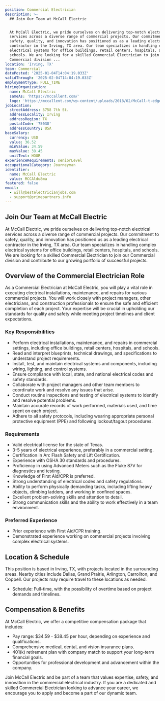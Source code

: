 ```yaml
---
position: Commercial Electrician
description: >-
  ## Join Our Team at McCall Electric


  At McCall Electric, we pride ourselves on delivering top-notch electrical
  services across a diverse range of commercial projects. Our commitment to
  safety, quality, and innovation has positioned us as a leading electrical
  contractor in the Irving, TX area. Our team specializes in handling complex
  electrical systems for office buildings, retail centers, hospitals, and
  schools. We are looking for a skilled Commercial Electrician to join our
  Commercial division ...
location: 'Irving, TX'
team: Commercial
datePosted: '2025-01-04T14:04:19.033Z'
validThrough: '2025-02-04T14:04:19.033Z'
employmentType: FULL_TIME
hiringOrganization:
  name: McCall Electric
  sameAs: 'https://mccallent.com/'
  logo: 'https://mccallent.com/wp-content/uploads/2018/02/McCall-t-edge-1.png'
jobLocation:
  streetAddress: 5758 7th St.
  addressLocality: Irving
  addressRegion: TX
  postalCode: '75038'
  addressCountry: USA
baseSalary:
  currency: USD
  value: 36.52
  minValue: 34.59
  maxValue: 38.45
  unitText: HOUR
experienceRequirements: seniorLevel
occupationalCategory: Journeyman
identifier:
  name: McCall Electric
  value: MCCAldu8ma
featured: false
email:
  - will@bestelectricianjobs.com
  - support@primepartners.info
---
```




## Join Our Team at McCall Electric

At McCall Electric, we pride ourselves on delivering top-notch electrical services across a diverse range of commercial projects. Our commitment to safety, quality, and innovation has positioned us as a leading electrical contractor in the Irving, TX area. Our team specializes in handling complex electrical systems for office buildings, retail centers, hospitals, and schools. We are looking for a skilled Commercial Electrician to join our Commercial division and contribute to our growing portfolio of successful projects.

## Overview of the Commercial Electrician Role

As a Commercial Electrician at McCall Electric, you will play a vital role in executing electrical installations, maintenance, and repairs for various commercial projects. You will work closely with project managers, other electricians, and construction professionals to ensure the safe and efficient completion of each project. Your expertise will be crucial in upholding our standards for quality and safety while meeting project timelines and client expectations.

### Key Responsibilities

- Perform electrical installations, maintenance, and repairs in commercial settings, including office buildings, retail centers, hospitals, and schools.
- Read and interpret blueprints, technical drawings, and specifications to understand project requirements.
- Install, test, and maintain electrical systems and components, including wiring, lighting, and control systems.
- Ensure compliance with local, state, and national electrical codes and safety standards.
- Collaborate with project managers and other team members to coordinate work and resolve any issues that arise.
- Conduct routine inspections and testing of electrical systems to identify and resolve potential problems.
- Maintain accurate records of work performed, materials used, and time spent on each project.
- Adhere to all safety protocols, including wearing appropriate personal protective equipment (PPE) and following lockout/tagout procedures.

### Requirements

- Valid electrical license for the state of Texas.
- 3-5 years of electrical experience, preferably in a commercial setting.
- Certification in Arc Flash Safety and Lift Certification.
- Experience with OSHA 30 standards and procedures.
- Proficiency in using Advanced Meters such as the Fluke 87V for diagnostics and testing.
- Knowledge of First Aid/CPR is preferred.
- Strong understanding of electrical codes and safety regulations.
- Ability to perform physically demanding tasks, including lifting heavy objects, climbing ladders, and working in confined spaces.
- Excellent problem-solving skills and attention to detail.
- Strong communication skills and the ability to work effectively in a team environment.

### Preferred Experience

- Prior experience with First Aid/CPR training.
- Demonstrated experience working on commercial projects involving complex electrical systems.

## Location & Schedule

This position is based in Irving, TX, with projects located in the surrounding areas. Nearby cities include Dallas, Grand Prairie, Arlington, Carrollton, and Coppell. Our projects may require travel to these locations as needed.

- Schedule: Full-time, with the possibility of overtime based on project demands and timelines.

## Compensation & Benefits

At McCall Electric, we offer a competitive compensation package that includes:

- Pay range: $34.59 - $38.45 per hour, depending on experience and qualifications.
- Comprehensive medical, dental, and vision insurance plans.
- 401(k) retirement plan with company match to support your long-term financial goals.
- Opportunities for professional development and advancement within the company.

Join McCall Electric and be part of a team that values expertise, safety, and innovation in the commercial electrical industry. If you are a dedicated and skilled Commercial Electrician looking to advance your career, we encourage you to apply and become a part of our dynamic team.
